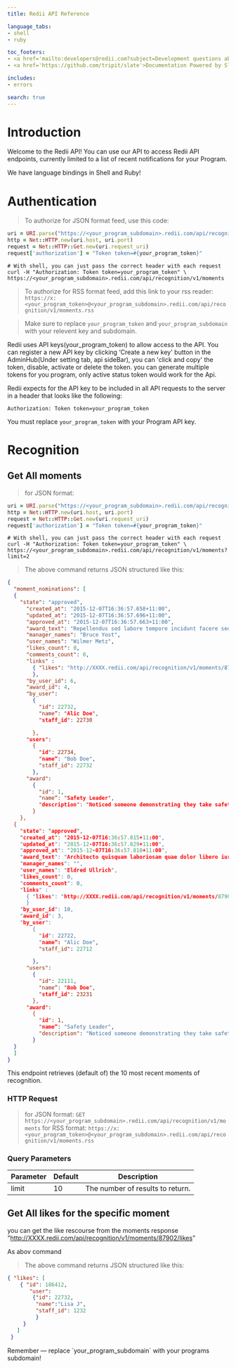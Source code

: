 ```yaml
---
title: Redii API Reference

language_tabs:
- shell
- ruby

toc_footers:
- <a href='mailto:developers@redii.com?subject=Development questions about Recognition API'>Development support</a>
- <a href='https://github.com/tripit/slate'>Documentation Powered by Slate</a>

includes:
- errors

search: true
---
```


# Introduction

Welcome to the Redii API! You can use our API to access Redii API endpoints, currently limited to a list of recent notifications for your Program.

We have language bindings in Shell and Ruby!

# Authentication

> To authorize for JSON format feed, use this code:

```ruby
uri = URI.parse("https://<your_program_subdomain>.redii.com/api/recognition/v1/moments")
http = Net::HTTP.new(uri.host, uri.port)
request = Net::HTTP::Get.new(uri.request_uri)
request['authorization'] = "Token token=#{your_program_token}"
```

```shell
# With shell, you can just pass the correct header with each request
curl -H "Authorization: Token token=your_program_token" \
https://<your_program_subdomain>.redii.com/api/recognition/v1/moments
```
> To authorize for RSS format feed, add this link to your rss reader:
```https://x:<your_program_token>@<your_program_subdomain>.redii.com/api/recognition/v1/moments.rss```

> Make sure to replace `your_program_token` and `your_program_subdomain` with your relevent key and subdomain.

Redii uses API keys(your_program_token) to allow access to the API. You can register a new API key by clicking ‘Create a new key' button in the AdminHub(Under setting tab, api sideBar), you can 'click and copy' the token, disable, activate or delete the token. you can generate multiple tokens for you program, only active status token would work for the Api.

Redii expects for the API key to be included in all API requests to the server in a header that looks like the following:

`Authorization: Token token=your_program_token`

<aside class="notice">
  You must replace <code>your_program_token</code> with your Program API key.
</aside>

# Recognition

## Get All moments
> for JSON format:
```ruby
uri = URI.parse("https://<your_program_subdomain>.redii.com/api/recognition/v1/moments?limit=2")
http = Net::HTTP.new(uri.host, uri.port)
request = Net::HTTP::Get.new(uri.request_uri)
request['authorization'] = "Token token=#{your_program_token}"
```

```shell
# With shell, you can just pass the correct header with each request
curl -H "Authorization: Token token=your_program_token" \
https://<your_program_subdomain>.redii.com/api/recognition/v1/moments?limit=2
```

> The above command returns JSON structured like this:

```json
{
  "moment_nominations": [
  {
    "state": "approved",
      "created_at": "2015-12-07T16:36:57.658+11:00",
      "updated_at": "2015-12-07T16:36:57.696+11:00",
      "approved_at": "2015-12-07T16:36:57.663+11:00",
      "award_text": "Repellendus sed labore tempore incidunt facere sed ab iure qui eos alias.",
      "manager_names": "Bruce Yost",
      "user_names": "Wilmer Metz",
      "likes_count": 0,
      "comments_count": 0,
      "links" :
        { "likes": "http://XXXX.redii.com/api/recognition/v1/moments/87940/likes"
        },
      "by_user_id": 6,
      "award_id": 4,
      "by_user":
        {
          "id": 22732,
          "name“: "Alic Doe",
          "staff_id": 22730

        },
      "users":
        {
          "id": 22734,
          "name“: "Bob Doe",
          "staff_id": 22732
        },
      "award":
        {
          "id": 1,
          "name“: "Safety Leader",
          "description": "Noticed someone demonstrating they take safety seriously?"
        }
    },
  {
    "state": "approved",
    "created_at": "2015-12-07T16:36:57.815+11:00",
    "updated_at": "2015-12-07T16:36:57.829+11:00",
    "approved_at": "2015-12-07T16:36:57.818+11:00",
    "award_text": "Architecto quisquam laboriosam quae dolor libero iure.",
    "manager_names": "",
    "user_names": "Eldred Ullrich",
    "likes_count": 0,
    "comments_count": 0,
    "links" :
      { "likes": "http://XXXX.redii.com/api/recognition/v1/moments/87902/likes"
      }
    "by_user_id": 10,
    "award_id": 3,
    "by_user":
        {
          "id": 22722,
          "name“: "Alic Doe",
          "staff_id": 22712

        },
      "users":
        {
          "id": 22111,
          "name“: "Bob Doe",
          "staff_id": 23231
        },
      "award":
        {
          "id": 1,
          "name“: "Safety Leader",
          "description": "Noticed someone demonstrating they take safety seriously?"
        }
  }
  ]
}
```

This endpoint retrieves (default of) the 10 most recent moments of recognition.

### HTTP Request
> for JSON format:
`GET https://<your_program_subdomain>.redii.com/api/recognition/v1/moments`
> for RSS format:
```https://x:<your_program_token>@<your_program_subdomain>.redii.com/api/recognition/v1/moments.rss```
### Query Parameters

Parameter | Default | Description
--------- | ------- | -----------
limit | 10 | The number of results to return.

## Get All likes for the specific moment

you can get the like rescourse from the moments response
"http://XXXX.redii.com/api/recognition/v1/moments/87902/likes"

As abov command

> The above command returns JSON structured like this:

```json
{ "likes": [
    { "id": 186412,
       "user":
        {"id": 22732,
         "name":"Lisa J",
         "staff_id": 1232
         }
     }
   ]
 }
```
<aside class="success">
Remember — replace `your_program_subdomain` with your programs subdomain!
</aside>
